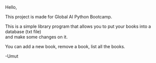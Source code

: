 Hello,

This project is made for Global AI Python Bootcamp.

This is a simple library program that allows you to put your books into a database (txt file)<br>
and make some changes on it.

You can add a new book, remove a book, list all the books.

-Umut
